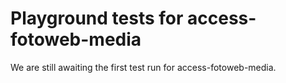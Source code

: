 # Playground tests for access-fotoweb-media
We are still awaiting the first test run for access-fotoweb-media.
